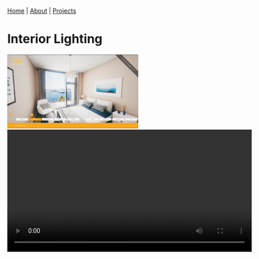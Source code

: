 [Home](index.md) | [About](about.md) | [Projects](projects.md) 

<!-- 
<nav>
  <a href="/">Home</a>
  <a href="/About">About</a>
  <a href="/Projects">Projects</a>
</nav>
-->

# Interior Lighting

<!-- ![Alt text yeah](Interiors/Interior1.png) -->

<img src="Projects/Interiors/Interior1.png" alt="Alt text" width="300" />

<video controls width="560" style="display: block; margin: 0 auto;">
  <source src="Projects/TechnicalArt/EdgeMapping.mp4" type="video/mp4">
</video>
